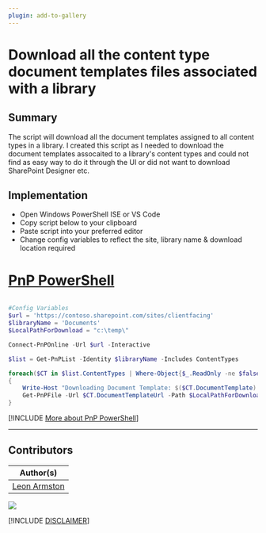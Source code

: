 ```yaml
---
plugin: add-to-gallery
---
```


# Download all the content type document templates files associated with a library

## Summary

The script will download all the document templates assigned to all content types in a library. I created this script as I needed to download the document templates assocaited to a library's content types and could not find as easy way to do it through the UI or did not want to download SharePoint Designer etc.

## Implementation

- Open Windows PowerShell ISE or VS Code
- Copy script below to your clipboard
- Paste script into your preferred editor
- Change config variables to reflect the site, library name & download location required


# [PnP PowerShell](#tab/pnpps)
```powershell

#Config Variables
$url = 'https://contoso.sharepoint.com/sites/clientfacing'
$libraryName = 'Documents'
$LocalPathForDownload = "c:\temp\"

Connect-PnPOnline -Url $url -Interactive

$list = Get-PnPList -Identity $libraryName -Includes ContentTypes

foreach($CT in $list.ContentTypes | Where-Object{$_.ReadOnly -ne $false})
{
    Write-Host "Downloading Document Template: $($CT.DocumentTemplate) for Content Type: $($CT.Name) to $LocalPathForDownload$($CT.DocumentTemplate)"
    Get-PnPFile -Url $CT.DocumentTemplateUrl -Path $LocalPathForDownload -Filename $($CT.DocumentTemplate) -AsFile
}
```
[!INCLUDE [More about PnP PowerShell](../../docfx/includes/MORE-PNPPS.md)]

***

## Contributors

| Author(s) |
|-----------|
| [Leon Armston](https://github.com/LeonArmston) |


<img src="https://m365-visitor-stats.azurewebsites.net/script-samples/scripts/spo-list-download-contenttype-documenttemplate?labelText=Visitors" class="img-visitor" aria-hidden="true" />


[!INCLUDE [DISCLAIMER](../../docfx/includes/DISCLAIMER.md)]
